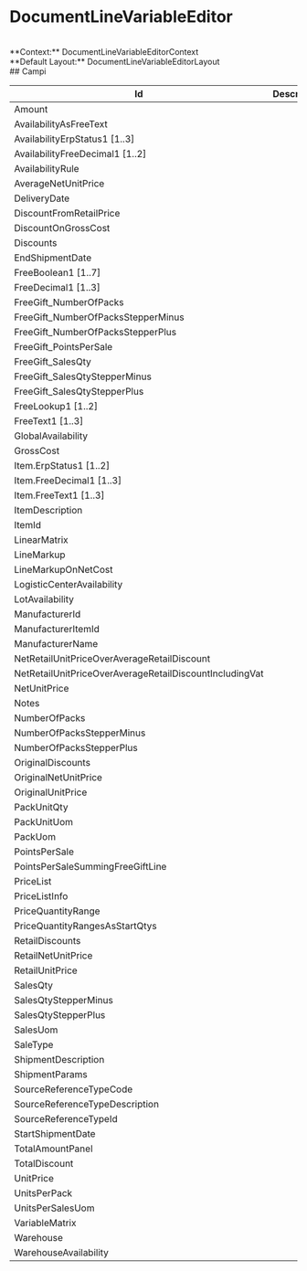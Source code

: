 # DocumentLineVariableEditor

<br/>
**Context:** DocumentLineVariableEditorContext
<br/>
**Default Layout:** DocumentLineVariableEditorLayout



<br/>
## Campi

| Id | Descrizione | 
| --- | --- | 
| Amount |  | 
| AvailabilityAsFreeText |  | 
| AvailabilityErpStatus1 [1..3] |  | 
| AvailabilityFreeDecimal1 [1..2] |  | 
| AvailabilityRule |  | 
| AverageNetUnitPrice |  | 
| DeliveryDate |  | 
| DiscountFromRetailPrice |  | 
| DiscountOnGrossCost |  | 
| Discounts |  | 
| EndShipmentDate |  | 
| FreeBoolean1 [1..7] |  | 
| FreeDecimal1 [1..3] |  | 
| FreeGift_NumberOfPacks |  | 
| FreeGift_NumberOfPacksStepperMinus |  | 
| FreeGift_NumberOfPacksStepperPlus |  | 
| FreeGift_PointsPerSale |  | 
| FreeGift_SalesQty |  | 
| FreeGift_SalesQtyStepperMinus |  | 
| FreeGift_SalesQtyStepperPlus |  | 
| FreeLookup1 [1..2] |  | 
| FreeText1 [1..3] |  | 
| GlobalAvailability |  | 
| GrossCost |  | 
| Item.ErpStatus1 [1..2] |  | 
| Item.FreeDecimal1 [1..3] |  | 
| Item.FreeText1 [1..3] |  | 
| ItemDescription |  | 
| ItemId |  | 
| LinearMatrix |  | 
| LineMarkup |  | 
| LineMarkupOnNetCost |  | 
| LogisticCenterAvailability |  | 
| LotAvailability |  | 
| ManufacturerId |  | 
| ManufacturerItemId |  | 
| ManufacturerName |  | 
| NetRetailUnitPriceOverAverageRetailDiscount |  | 
| NetRetailUnitPriceOverAverageRetailDiscountIncludingVat |  | 
| NetUnitPrice |  | 
| Notes |  | 
| NumberOfPacks |  | 
| NumberOfPacksStepperMinus |  | 
| NumberOfPacksStepperPlus |  | 
| OriginalDiscounts |  | 
| OriginalNetUnitPrice |  | 
| OriginalUnitPrice |  | 
| PackUnitQty |  | 
| PackUnitUom |  | 
| PackUom |  | 
| PointsPerSale |  | 
| PointsPerSaleSummingFreeGiftLine |  | 
| PriceList |  | 
| PriceListInfo |  | 
| PriceQuantityRange |  | 
| PriceQuantityRangesAsStartQtys |  | 
| RetailDiscounts |  | 
| RetailNetUnitPrice |  | 
| RetailUnitPrice |  | 
| SalesQty |  | 
| SalesQtyStepperMinus |  | 
| SalesQtyStepperPlus |  | 
| SalesUom |  | 
| SaleType |  | 
| ShipmentDescription |  | 
| ShipmentParams |  | 
| SourceReferenceTypeCode |  | 
| SourceReferenceTypeDescription |  | 
| SourceReferenceTypeId |  | 
| StartShipmentDate |  | 
| TotalAmountPanel |  | 
| TotalDiscount |  | 
| UnitPrice |  | 
| UnitsPerPack |  | 
| UnitsPerSalesUom |  | 
| VariableMatrix |  | 
| Warehouse |  | 
| WarehouseAvailability |  |
